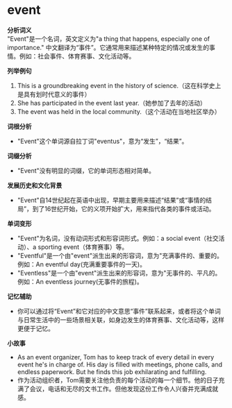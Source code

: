 # event

**分析词义**  
"Event"是一个名词，英文定义为"a thing that happens, especially one of importance." 中文翻译为“事件”。它通常用来描述某种特定的情况或发生的事情。例如：社会事件、体育赛事、文化活动等。

  

**列举例句**

  

1.  This is a groundbreaking event in the history of science.（这在科学史上是具有划时代意义的事件）
2.  She has participated in the event last year.（她参加了去年的活动）
3.  The event was held in the local community.（这个活动在当地社区举办）

  

**词根分析**

  

*   "Event"这个单词源自拉丁词"eventus"，意为“发生”，“结果”。

  

**词缀分析**

  

*   "Event"没有明显的词缀，它的单词形态相对简单。

  

**发展历史和文化背景**

  

*   "Event"自14世纪起在英语中出现，早期主要用来描述“结果”或“事情的结局”，到了16世纪开始，它的义项开始扩大，用来指代各类的事件或活动。

  

**单词变形**

  

*   "Event"为名词，没有动词形式和形容词形式。例如：a social event（社交活动）、a sporting event（体育赛事）等。
*   "Eventful"是一个由"event"派生出来的形容词，意为"充满事件的、重要的。例如：An eventful day(充满重要事件的一天)。
*   "Eventless"是一个由"event"派生出来的形容词，意为"无事件的、平凡的。例如：An eventless journey(无事件的旅程)。

  

**记忆辅助**

  

*   你可以通过将“Event”和它对应的中文意思“事件”联系起来，或者将这个单词与日常生活中的一些场景相关联，如身边发生的体育赛事、文化活动等，这样更便于记忆。

  

**小故事**

  

*   As an event organizer, Tom has to keep track of every detail in every event he's in charge of. His day is filled with meetings, phone calls, and endless paperwork. But he finds this job exhilarating and fulfilling.
*   作为活动组织者，Tom需要关注他负责的每个活动的每一个细节。他的日子充满了会议，电话和无尽的文书工作。但他发现这份工作令人兴奋并充满成就感。
